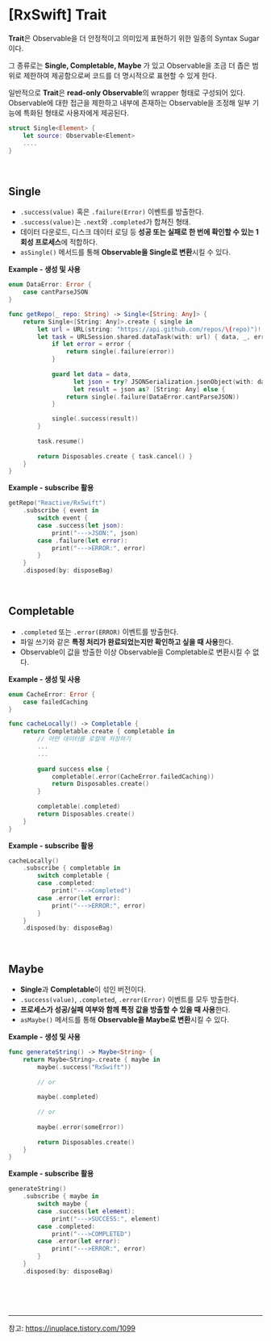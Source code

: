 # [RxSwift] Trait
**Trait**은 Observable을 더 안정적이고 의미있게 표현하기 위한 일종의 Syntax Sugar이다.

그 종류로는 **Single, Completable, Maybe** 가 있고 Observable을 조금 더 좁은 범위로 제한하여 제공함으로써 코드를 더 명시적으로 표현할 수 있게 한다.

일반적으로 **Trait**은 **read-only Observable**의 wrapper 형태로 구성되어 있다. Observable에 대한 접근을 제한하고 내부에 존재하는 Observable을 조정해 일부 기능에 특화된 형태로 사용자에게 제공된다.
```swift
struct Single<Element> {
    let source: Observable<Element>
    ....
}
```

<br>

## Single
- `.success(value)` 혹은 `.failure(Error)` 이벤트를 방출한다.
- `.success(value)`는 `.next`와 `.completed`가 합쳐진 형태.
- 데이터 다운로드, 디스크 데이터 로딩 등 **성공 또는 실패로 한 번에 확인할 수 있는 1회성 프로세스**에 적합하다.
- `asSingle()` 메서드를 통해 **Observable을 Single로 변환**시킬 수 있다.

**Example - 생성 및 사용**
```swift
enum DataError: Error {
    case cantParseJSON
}

func getRepo(_ repo: String) -> Single<[String: Any]> {
    return Single<[String: Any]>.create { single in
        let url = URL(string: "https://api.github.com/repos/\(repo)")!
        let task = URLSession.shared.dataTask(with: url) { data, _, error in
            if let error = error {
                return single(.failure(error))
            }
            
            guard let data = data,
                  let json = try? JSONSerialization.jsonObject(with: data, options: .mutableLeaves),
                  let result = json as? [String: Any] else {
                return single(.failure(DataError.cantParseJSON))
            }

            single(.success(result))
        }
        
        task.resume()
        
        return Disposables.create { task.cancel() }
    }
}
```

**Example - subscribe 활용**
```swift
getRepo("Reactive/RxSwift")
    .subscribe { event in
        switch event {
        case .success(let json):
            print("--->JSON:", json)
        case .failure(let error):
            print("--->ERROR:", error)
        }
    }
    .disposed(by: disposeBag)
```

<br>

## Completable
- `.completed` 또는 `.error(ERROR)` 이벤트를 방출한다.
- 파일 쓰기와 같은 **특정 처리가 완료되었는지만 확인하고 싶을 때 사용**한다.
- Observable이 값을 방출한 이상 Observable을 Completable로 변환시킬 수 없다.

**Example - 생성 및 사용**
```swift
enum CacheError: Error {
    case failedCaching
}

func cacheLocally() -> Completable {
    return Completable.create { completable in
        // 어떤 데이터를 로컬에 저장하기
        ...
        ...
        
        guard success else {
            completable(.error(CacheError.failedCaching))
            return Disposables.create()
        }
        
        completable(.completed)
        return Disposables.create()
    }
}
```

**Example - subscribe 활용**
```swift
cacheLocally()
    .subscribe { completable in
        switch completable {
        case .completed:
            print("--->Completed")
        case .error(let error):
            print("--->ERROR:", error)
        }
    }
    .disposed(by: disposeBag)
```

<br>

## Maybe
- **Single**과 **Completable**이 섞인 버전이다.
- `.success(value)`, `.completed`, `.error(Error)` 이벤트를 모두 방출한다.
- **프로세스가 성공/실패 여부와 함께 특정 값을 방출할 수 있을 때 사용**한다.
- `asMaybe()` 메서드를 통해 **Observable을 Maybe로 변환**시킬 수 있다.

**Example - 생성 및 사용**
```swift
func generateString() -> Maybe<String> {
    return Maybe<String>.create { maybe in
        maybe(.success("RxSwift"))
        
        // or
        
        maybe(.completed)
        
        // or
        
        maybe(.error(someError))
        
        return Disposables.create()
    }
}
```

**Example - subscribe 활용**
```swift
generateString()
    .subscribe { maybe in
        switch maybe {
        case .success(let element):
            print("--->SUCCESS:", element)
        case .completed:
            print("--->COMPLETED")
        case .error(let error):
            print("--->ERROR:", error)
        }
    }
    .disposed(by: disposeBag)
```

<br>
<br>
<br>

***
참고: https://inuplace.tistory.com/1099
